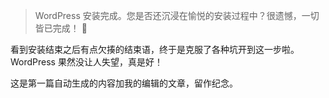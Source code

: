 > WordPress 安装完成。您是否还沉浸在愉悦的安装过程中？很遗憾，一切皆已完成！ 🙂

看到安装结束之后有点欠揍的结束语，终于是克服了各种坑开到这一步啦。WordPress 果然没让人失望，真是好！

这是第一篇自动生成的内容加我的编辑的文章，留作纪念。
